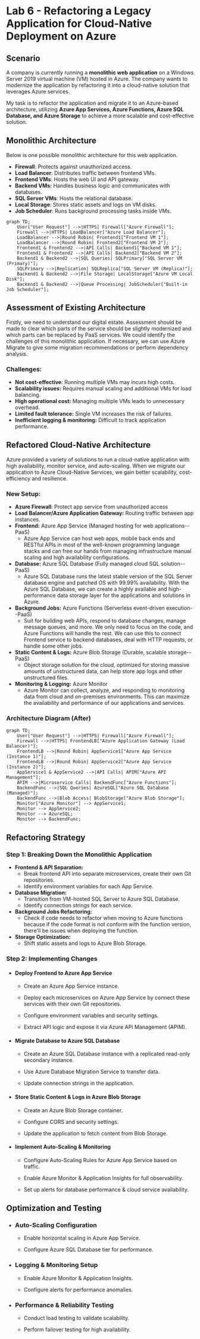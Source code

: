 # Lab 6 - Refactoring a Legacy Application for Cloud-Native Deployment on Azure

## Scenario

A company is currently running a **monolithic web application** on a Windows Server 2019 virtual machine (VM) hosted in Azure. The company wants to modernize the application by refactoring it into a cloud-native solution that leverages Azure services.

My task is to refactor the application and migrate it to an Azure-based architecture, utilizing **Azure App Services, Azure Functions, Azure SQL Database, and Azure Storage** to achieve a more scalable and cost-effective solution.

## Monolithic Architecture

Below is one possible monolithic architecture for this web application.

- **Firewall**: Protects against unauthorized access.
- **Load Balancer**: Distributes traffic between frontend VMs.
- **Frontend VMs**: Hosts the web UI and API gateway.
- **Backend VMs:** Handles business logic and communicates with databases.
- **SQL Server VMs**: Hosts the relational database.
- **Local Storage**: Stores static assets and logs on VM disks.
- **Job Scheduler**: Runs background processing tasks inside VMs.

```mermaid
graph TD;
    User["User Request"] -->|HTTPS| Firewall["Azure Firewall"];
    Firewall -->|HTTPS| LoadBalancer["Azure Load Balancer"];
    LoadBalancer -->|Round Robin| Frontend1["Frontend VM 1"];
    LoadBalancer -->|Round Robin| Frontend2["Frontend VM 2"];
    Frontend1 & Frontend2 -->|API Calls| Backend1["Backend VM 1"];
    Frontend1 & Frontend2 -->|API Calls| Backend2["Backend VM 2"];
    Backend1 & Backend2 -->|SQL Queries| SQLPrimary["SQL Server VM (Primary)"];
    SQLPrimary -->|Replication| SQLReplica["SQL Server VM (Replica)"];
    Backend1 & Backend2 -->|File Storage| LocalStorage["Azure VM Local Disk"];
    Backend1 & Backend2 -->|Queue Processing| JobScheduler["Built-in Job Scheduler"];
```



## Assessment of Existing Architecture

Firstly, we need to understand our digital estate. Assessment should be made to clear which parts of the service should be slightly modernized and which parts can be replaced by PaaS services. We could identify the challenges of this monolithic application. If necessary, we can use Azure Migrate to give some migration recommendations or perform dependency analysis.

### **Challenges:**

- **Not cost-effective**: Running multiple VMs may incurs high costs.
- **Scalability issues:** Requires manual scaling and additional VMs for load balancing.
- **High operational cost:** Managing multiple VMs leads to unnecessary overhead. 
- **Limited fault tolerance:** Single VM increases the risk of failures.
- **Inefficient logging & monitoring:** Difficult to track application performance.

## Refactored Cloud-Native Architecture

Azure provided a variety of solutions to run a cloud-native application with high availability, monitor service, and auto-scaling. When we migrate our application to Azure Cloud-Native Services, we gain better scalability, cost-efficiency and resilience.

### **New Setup:**

- **Azure Firewall**: Protect app service from unauthorized access
- **Load Balancer/Azure Application Gateway:** Routing traffic between app instances.
- **Frontend:** Azure App Service (Managed hosting for web applications--PaaS)
  - Azure App Service can host web apps, mobile back ends and RESTful APIs in most of the well-known programming language stacks and can free our hands from managing infrastructure manual scaling and high availability configurations.
- **Database:** Azure SQL Database (Fully managed cloud SQL solution--PaaS)
  - Azure SQL Database runs the latest stable version of the SQL Server database engine and patched OS with 99.99% availability. With the Azure SQL Database, we can create a highly available and high-performance data storage layer for the applications and solutions in Azure.
- **Background Jobs:** Azure Functions (Serverless event-driven execution--PaaS)
  - Suit for building web APIs, respond to database changes, manage message queues, and more. We only need to focus on the code, and Azure Functions will handle the rest. We can use this to connect Frontend service to backend databases, deal with HTTP requests, or handle some other jobs.
- **Static Content & Logs:** Azure Blob Storage (Durable, scalable storage--PaaS)
  - Object storage solution for the cloud, optimized for storing massive amounts of unstructured data, can help store app logs and other unstructured files.
- **Monitoring & Logging:** Azure Monitor
  - Azure Monitor can collect, analyze, and responding to monitoring data from cloud and on-premises environments. This can maximize the availability and performance of our applications and services.

### **Architecture Diagram (After)**

```mermaid
graph TD;
    User["User Request"] -->|HTTPS| Firewall["Azure Firewall"];
    Firewall -->|HTTPS| FrontendLB["Azure Application Gateway (Load Balancer)"];
    FrontendLB -->|Round Robin| AppService1["Azure App Service (Instance 1)"];
    FrontendLB -->|Round Robin| AppService2["Azure App Service (Instance 2)"];
    AppService1 & AppService2 -->|API Calls| APIM["Azure API Management"];
    APIM -->|Microservice Calls| BackendFunc["Azure Functions"];
    BackendFunc -->|SQL Queries| AzureSQL["Azure SQL Database (Managed)"];
    BackendFunc -->|Blob Access| BlobStorage["Azure Blob Storage"];
    Monitor["Azure Monitor"] --> AppService1;
    Monitor --> AppService2;
    Monitor --> AzureSQL;
    Monitor --> BackendFunc;

```

## Refactoring Strategy

### **Step 1: Breaking Down the Monolithic Application**

- **Frontend & API Separation:** 
  - Break frontend API into separate microservices, create their own Git repositories.
  - Identify environment variables for each App Service. 
- **Database Migration:** 
  - Transition from VM-hosted SQL Server to Azure SQL Database.
  - Identify connection strings for each service.
- **Background Jobs Refactoring:** 
  - Check if code needs to refactor when moving to Azure functions because if the code format is not conform with the function version, there'll be issues when deploying the function.
- **Storage Optimization:** 
  - Shift static assets and logs to Azure Blob Storage.

### **Step 2: Implementing Changes**

- #### **Deploy Frontend to Azure App Service**

  - Create an Azure App Service instance.

  - Deploy each microservices on Azure App Service by connect these services with their own Git repositories.

  - Configure environment variables and security settings.

  - Extract API logic and expose it via Azure API Management (APIM).

- #### **Migrate Database to Azure SQL Database**

  - Create an Azure SQL Database instance with a replicated read-only secondary instance.

  - Use Azure Database Migration Service to transfer data.

  - Update connection strings in the application.

- #### **Store Static Content & Logs in Azure Blob Storage**

  - Create an Azure Blob Storage container.

  - Configure CORS and security settings.

  - Update the application to fetch content from Blob Storage.

- #### **Implement Auto-Scaling & Monitoring**

  - Configure Auto-Scaling Rules for Azure App Service based on traffic.

  - Enable Azure Monitor & Application Insights for full observability.

  - Set up alerts for database performance & cloud service availability.

## Optimization and Testing

- ### **Auto-Scaling Configuration**

  - Enable horizontal scaling in Azure App Service.

  - Configure Azure SQL Database tier for performance.

- ### **Logging & Monitoring Setup**

  - Enable Azure Monitor & Application Insights.

  - Configure alerts for performance anomalies.

- ### **Performance & Reliability Testing**

  - Conduct load testing to validate scalability.

  - Perform failover testing for high availability.